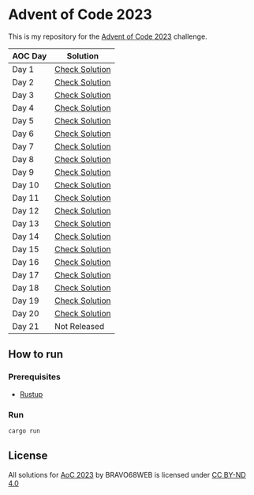 # Advent of Code 2023

This is my repository for the [Advent of Code 2023](https://adventofcode.com/2023) challenge.

| AOC Day | Solution                       |
|---------|--------------------------------|
| Day 1   | [Check Solution](src/d1.rs)    |
| Day 2   | [Check Solution](src/d2.rs)    |
| Day 3   | [Check Solution](src/d3.rs)    |
| Day 4   | [Check Solution](src/d4.rs)    |
| Day 5   | [Check Solution](src/d5.rs)    |
| Day 6   | [Check Solution](src/d6.rs)    |
| Day 7   | [Check Solution](src/d7.rs)    |
| Day 8   | [Check Solution](src/d8.rs)    |
| Day 9   | [Check Solution](src/d9.rs)    |
| Day 10  | [Check Solution](src/d10.rs)   |
| Day 11  | [Check Solution](src/d11.rs)   |
| Day 12  | [Check Solution](src/d12.rs)   |
| Day 13  | [Check Solution](src/d13.rs)   |
| Day 14  | [Check Solution](src/d14.rs)   |
| Day 15  | [Check Solution](src/d15.rs)   |
| Day 16  | [Check Solution](src/d16.rs)   |
| Day 17  | [Check Solution](src/d17.rs)   |
| Day 18  | [Check Solution](src/d18.rs)   |
| Day 19  | [Check Solution](src/d19.rs)   |
| Day 20  | [Check Solution](src/d20.rs)   |
| Day 21  | Not Released                   |

## How to run

### Prerequisites

- [Rustup](https://rustup.rs/)

### Run

```bash
cargo run
```

## License

All solutions for [AoC 2023](https://adventofcode.com/2023) by BRAVO68WEB is licensed under [CC BY-ND 4.0](https://creativecommons.org/licenses/by-nd/4.0/)
